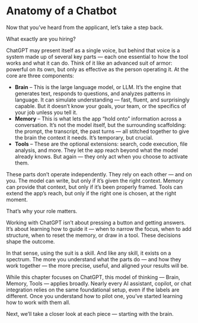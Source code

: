 # Anatomy of a Chatbot

Now that you’ve heard from the applicant, let’s take a step back.

What exactly are you hiring?

ChatGPT may present itself as a single voice, but behind that voice is a system made up of several key parts — each one essential to how the tool works and what it can do. Think of it like an advanced suit of armor: powerful on its own, but only as effective as the person operating it. At the core are three components:

* **Brain** – This is the large language model, or LLM. It’s the engine that generates text, responds to questions, and analyzes patterns in language. It can simulate understanding — fast, fluent, and surprisingly capable. But it doesn’t know your goals, your team, or the specifics of your job unless you tell it.
* **Memory** – This is what lets the app “hold onto” information across a conversation. It’s not the model itself, but the surrounding scaffolding: the prompt, the transcript, the past turns — all stitched together to give the brain the context it needs. It’s temporary, but crucial.
* **Tools** – These are the optional extensions: search, code execution, file analysis, and more. They let the app reach beyond what the model already knows. But again — they only act when you choose to activate them.

These parts don’t operate independently. They rely on each other — and on you. The model can write, but only if it’s given the right context. Memory can provide that context, but only if it’s been properly framed. Tools can extend the app’s reach, but only if the right one is chosen, at the right moment.

That’s why your role matters.

Working with ChatGPT isn’t about pressing a button and getting answers. It’s about learning how to guide it — when to narrow the focus, when to add structure, when to reset the memory, or draw in a tool. These decisions shape the outcome.

In that sense, using the suit is a skill. And like any skill, it exists on a spectrum. The more you understand what the parts do — and how they work together — the more precise, useful, and aligned your results will be.

While this chapter focuses on ChatGPT, this model of thinking — Brain, Memory, Tools — applies broadly. Nearly every AI assistant, copilot, or chat integration relies on the same foundational setup, even if the labels are different. Once you understand how to pilot one, you’ve started learning how to work with them all.

Next, we’ll take a closer look at each piece — starting with the brain.
